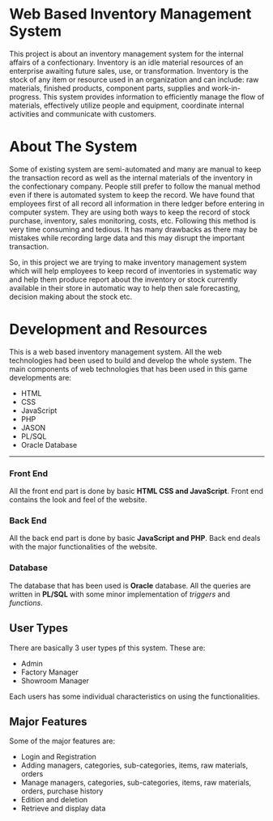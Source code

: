 # Web Based Inventory Management System

This project is about an inventory management system for the internal affairs of a confectionary. Inventory is an idle material resources of an enterprise awaiting future sales, use, or transformation. Inventory is the stock of any item or resource used in an organization and can include: raw materials, finished products, component parts, supplies and work-in-progress. This system provides information to efficiently manage the flow of materials, effectively utilize people and equipment, coordinate internal activities and communicate with customers.

# About The System

Some of existing system are semi-automated and many are manual to keep the transaction record as well as the internal materials of the inventory in the confectionary company. People still prefer to follow the manual method even if there is automated system to keep the record. We have found that employees first of all record all information in there ledger before entering in computer system. They are using both ways to keep the record of stock purchase, inventory, sales monitoring, costs, etc. Following this method is very time consuming and tedious. It has many drawbacks as there may be mistakes while recording large data and this may disrupt the important transaction.

So, in this project we are trying to make inventory management system which will help employees to keep record of inventories in systematic way and help them produce report about the inventory or stock currently available in their store in automatic way to help then sale forecasting, decision making about the stock etc.

# Development and Resources

This is a web based inventory management system. All the web technologies had been used to build and develop
the whole system. The main components of web technologies that has been used in this game developments are:

* HTML
* CSS
* JavaScript
* PHP
* JASON
* PL/SQL
* Oracle Database

---

### Front End

All the front end part is done by basic **HTML CSS and JavaScript**. Front end contains the look and feel of the website.

### Back End

All the back end part is done by basic **JavaScript and PHP**. Back end deals with the major functionalities of the website.

### Database

The database that has been used is **Oracle** database. All the queries are written in **PL/SQL** with some
minor implementation of *triggers* and *functions*.

## User Types

There are basically 3 user types pf this system. These are:

* Admin
* Factory Manager
* Showroom Manager

Each users has some individual characteristics on using the functionalities.

## Major Features

Some of the major features are:

* Login and Registration
* Adding managers, categories, sub-categories, items, raw materials, orders
* Manage managers, categories, sub-categories, items, raw materials, orders, purchase history
* Edition and deletion
* Retrieve and display data
